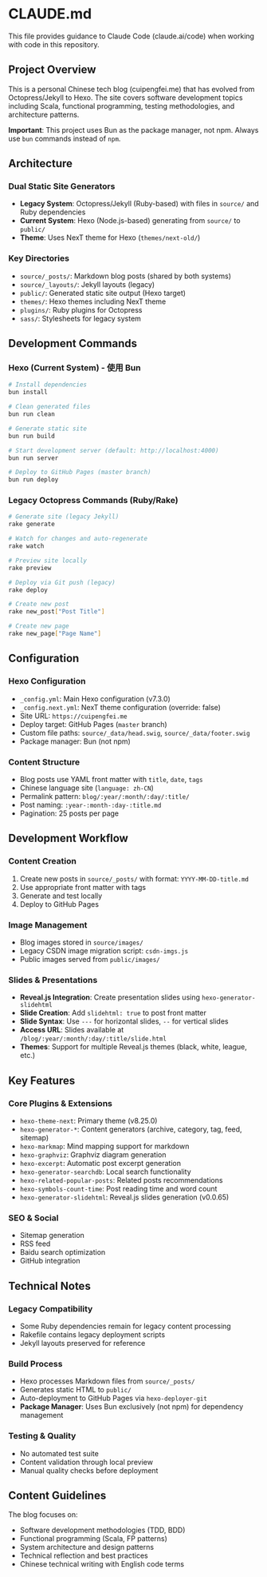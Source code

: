 # CLAUDE.md

This file provides guidance to Claude Code (claude.ai/code) when working with code in this repository.

## Project Overview

This is a personal Chinese tech blog (cuipengfei.me) that has evolved from Octopress/Jekyll to Hexo. The site covers software development topics including Scala, functional programming, testing methodologies, and architecture patterns.

**Important**: This project uses Bun as the package manager, not npm. Always use `bun` commands instead of `npm`.

## Architecture

### Dual Static Site Generators
- **Legacy System**: Octopress/Jekyll (Ruby-based) with files in `source/` and Ruby dependencies
- **Current System**: Hexo (Node.js-based) generating from `source/` to `public/`
- **Theme**: Uses NexT theme for Hexo (`themes/next-old/`)

### Key Directories
- `source/_posts/`: Markdown blog posts (shared by both systems)
- `source/_layouts/`: Jekyll layouts (legacy)
- `public/`: Generated static site output (Hexo target)
- `themes/`: Hexo themes including NexT theme
- `plugins/`: Ruby plugins for Octopress
- `sass/`: Stylesheets for legacy system

## Development Commands

### Hexo (Current System) - 使用 Bun
```bash
# Install dependencies
bun install

# Clean generated files
bun run clean

# Generate static site
bun run build

# Start development server (default: http://localhost:4000)
bun run server

# Deploy to GitHub Pages (master branch)
bun run deploy
```

### Legacy Octopress Commands (Ruby/Rake)
```bash
# Generate site (legacy Jekyll)
rake generate

# Watch for changes and auto-regenerate
rake watch

# Preview site locally
rake preview

# Deploy via Git push (legacy)
rake deploy

# Create new post
rake new_post["Post Title"]

# Create new page
rake new_page["Page Name"]
```

## Configuration

### Hexo Configuration
- `_config.yml`: Main Hexo configuration (v7.3.0)
- `_config.next.yml`: NexT theme configuration (override: false)
- Site URL: `https://cuipengfei.me`
- Deploy target: GitHub Pages (`master` branch)
- Custom file paths: `source/_data/head.swig`, `source/_data/footer.swig`
- Package manager: Bun (not npm)

### Content Structure
- Blog posts use YAML front matter with `title`, `date`, `tags`
- Chinese language site (`language: zh-CN`)
- Permalink pattern: `blog/:year/:month/:day/:title/`
- Post naming: `:year-:month-:day-:title.md`
- Pagination: 25 posts per page

## Development Workflow

### Content Creation
1. Create new posts in `source/_posts/` with format: `YYYY-MM-DD-title.md`
2. Use appropriate front matter with tags
3. Generate and test locally
4. Deploy to GitHub Pages

### Image Management
- Blog images stored in `source/images/`
- Legacy CSDN image migration script: `csdn-imgs.js`
- Public images served from `public/images/`

### Slides & Presentations
- **Reveal.js Integration**: Create presentation slides using `hexo-generator-slidehtml`
- **Slide Creation**: Add `slidehtml: true` to post front matter
- **Slide Syntax**: Use `---` for horizontal slides, `--` for vertical slides
- **Access URL**: Slides available at `/blog/:year/:month/:day/:title/slide.html`
- **Themes**: Support for multiple Reveal.js themes (black, white, league, etc.)

## Key Features

### Core Plugins & Extensions
- `hexo-theme-next`: Primary theme (v8.25.0)
- `hexo-generator-*`: Content generators (archive, category, tag, feed, sitemap)
- `hexo-markmap`: Mind mapping support for markdown
- `hexo-graphviz`: Graphviz diagram generation
- `hexo-excerpt`: Automatic post excerpt generation
- `hexo-generator-searchdb`: Local search functionality
- `hexo-related-popular-posts`: Related posts recommendations
- `hexo-symbols-count-time`: Post reading time and word count
- `hexo-generator-slidehtml`: Reveal.js slides generation (v0.0.65)

### SEO & Social
- Sitemap generation
- RSS feed
- Baidu search optimization
- GitHub integration

## Technical Notes

### Legacy Compatibility
- Some Ruby dependencies remain for legacy content processing
- Rakefile contains legacy deployment scripts
- Jekyll layouts preserved for reference

### Build Process
- Hexo processes Markdown files from `source/_posts/`
- Generates static HTML to `public/`
- Auto-deployment to GitHub Pages via `hexo-deployer-git`
- **Package Manager**: Uses Bun exclusively (not npm) for dependency management

### Testing & Quality
- No automated test suite
- Content validation through local preview
- Manual quality checks before deployment

## Content Guidelines

The blog focuses on:
- Software development methodologies (TDD, BDD)
- Functional programming (Scala, FP patterns)
- System architecture and design patterns
- Technical reflection and best practices
- Chinese technical writing with English code terms